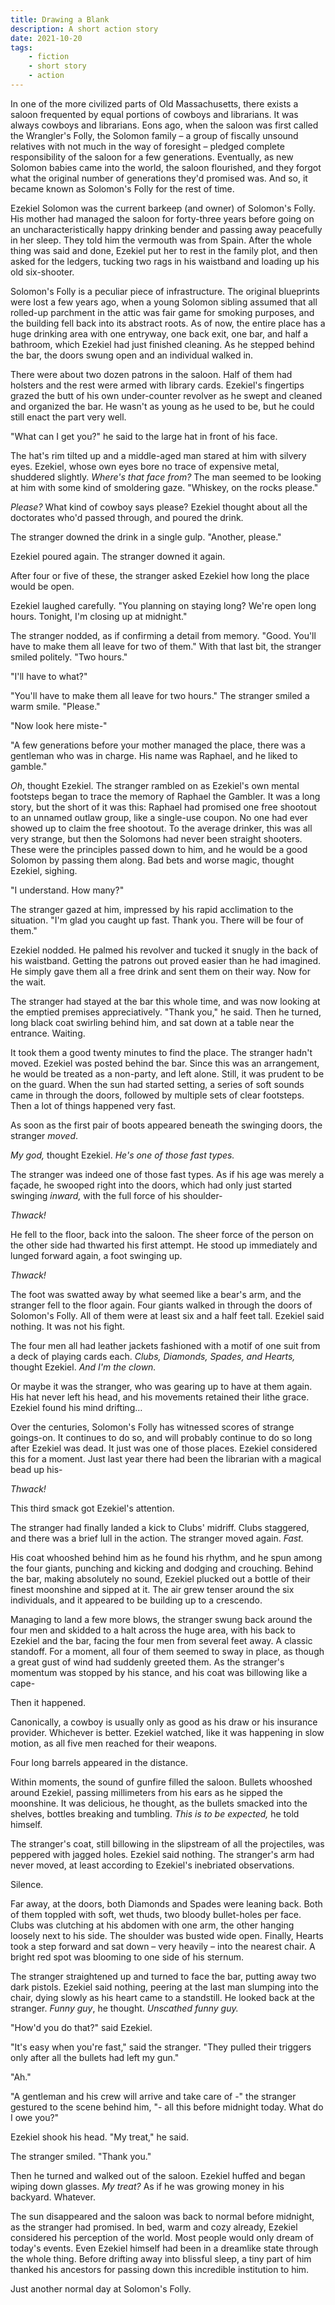 ```yaml
---
title: Drawing a Blank
description: A short action story
date: 2021-10-20
tags:
    - fiction
    - short story
    - action
---
```

In one of the more civilized parts of Old Massachusetts, there exists a saloon frequented by equal portions of cowboys and librarians. It was always cowboys and librarians. Eons ago, when the saloon was first called the Wrangler&#39;s Folly, the Solomon family – a group of fiscally unsound relatives with not much in the way of foresight – pledged complete responsibility of the saloon for a few generations. Eventually, as new Solomon babies came into the world, the saloon flourished, and they forgot what the original number of generations they&#39;d promised was. And so, it became known as Solomon&#39;s Folly for the rest of time.

Ezekiel Solomon was the current barkeep (and owner) of Solomon&#39;s Folly. His mother had managed the saloon for forty-three years before going on an uncharacteristically happy drinking bender and passing away peacefully in her sleep. They told him the vermouth was from Spain. After the whole thing was said and done, Ezekiel put her to rest in the family plot, and then asked for the ledgers, tucking two rags in his waistband and loading up his old six-shooter.

Solomon&#39;s Folly is a peculiar piece of infrastructure. The original blueprints were lost a few years ago, when a young Solomon sibling assumed that all rolled-up parchment in the attic was fair game for smoking purposes, and the building fell back into its abstract roots. As of now, the entire place has a huge drinking area with one entryway, one back exit, one bar, and half a bathroom, which Ezekiel had just finished cleaning. As he stepped behind the bar, the doors swung open and an individual walked in.

There were about two dozen patrons in the saloon. Half of them had holsters and the rest were armed with library cards. Ezekiel&#39;s fingertips grazed the butt of his own under-counter revolver as he swept and cleaned and organized the bar. He wasn&#39;t as young as he used to be, but he could still enact the part very well.

&quot;What can I get you?&quot; he said to the large hat in front of his face.

The hat&#39;s rim tilted up and a middle-aged man stared at him with silvery eyes. Ezekiel, whose own eyes bore no trace of expensive metal, shuddered slightly. _Where&#39;s that face from?_ The man seemed to be looking at him with some kind of smoldering gaze. &quot;Whiskey, on the rocks please.&quot;

_Please?_ What kind of cowboy says please? Ezekiel thought about all the doctorates who&#39;d passed through, and poured the drink.

The stranger downed the drink in a single gulp. &quot;Another, please.&quot;

Ezekiel poured again. The stranger downed it again.

After four or five of these, the stranger asked Ezekiel how long the place would be open.

Ezekiel laughed carefully. &quot;You planning on staying long? We&#39;re open long hours. Tonight, I'm closing up at midnight.&quot;

The stranger nodded, as if confirming a detail from memory. &quot;Good. You&#39;ll have to make them all leave for two of them.&quot; With that last bit, the stranger smiled politely. &quot;Two hours.&quot;

&quot;I&#39;ll have to what?&quot;

&quot;You&#39;ll have to make them all leave for two hours.&quot; The stranger smiled a warm smile. &quot;Please.&quot;

&quot;Now look here miste-&quot;

&quot;A few generations before your mother managed the place, there was a gentleman who was in charge. His name was Raphael, and he liked to gamble.&quot;

_Oh_, thought Ezekiel. The stranger rambled on as Ezekiel&#39;s own mental footsteps began to trace the memory of Raphael the Gambler. It was a long story, but the short of it was this: Raphael had promised one free shootout to an unnamed outlaw group, like a single-use coupon. No one had ever showed up to claim the free shootout. To the average drinker, this was all very strange, but then the Solomons had never been straight shooters. These were the principles passed down to him, and he would be a good Solomon by passing them along. Bad bets and worse magic, thought Ezekiel, sighing.

&quot;I understand. How many?&quot;

The stranger gazed at him, impressed by his rapid acclimation to the situation. &quot;I&#39;m glad you caught up fast. Thank you. There will be four of them.&quot;

Ezekiel nodded. He palmed his revolver and tucked it snugly in the back of his waistband. Getting the patrons out proved easier than he had imagined. He simply gave them all a free drink and sent them on their way. Now for the wait.

The stranger had stayed at the bar this whole time, and was now looking at the emptied premises appreciatively. &quot;Thank you,&quot; he said. Then he turned, long black coat swirling behind him, and sat down at a table near the entrance. Waiting.

It took them a good twenty minutes to find the place. The stranger hadn&#39;t moved. Ezekiel was posted behind the bar. Since this was an arrangement, he would be treated as a non-party, and left alone. Still, it was prudent to be on the guard. When the sun had started setting, a series of soft sounds came in through the doors, followed by multiple sets of clear footsteps. Then a lot of things happened very fast.

As soon as the first pair of boots appeared beneath the swinging doors, the stranger _moved_.

_My god,_ thought Ezekiel. _He&#39;s one of those fast types._

The stranger was indeed one of those fast types. As if his age was merely a façade, he swooped right into the doors, which had only just started swinging _inward,_ with the full force of his shoulder-

_Thwack!_

He fell to the floor, back into the saloon. The sheer force of the person on the other side had thwarted his first attempt. He stood up immediately and lunged forward again, a foot swinging up.

_Thwack!_

The foot was swatted away by what seemed like a bear&#39;s arm, and the stranger fell to the floor again. Four giants walked in through the doors of Solomon&#39;s Folly. All of them were at least six and a half feet tall. Ezekiel said nothing. It was not his fight.

The four men all had leather jackets fashioned with a motif of one suit from a deck of playing cards each. _Clubs, Diamonds, Spades, and Hearts,_ thought Ezekiel. _And I&#39;m the clown._

Or maybe it was the stranger, who was gearing up to have at them again. His hat never left his head, and his movements retained their lithe grace. Ezekiel found his mind drifting…

Over the centuries, Solomon&#39;s Folly has witnessed scores of strange goings-on. It continues to do so, and will probably continue to do so long after Ezekiel was dead. It just was one of those places. Ezekiel considered this for a moment. Just last year there had been the librarian with a magical bead up his-

_Thwack!_

This third smack got Ezekiel&#39;s attention.

The stranger had finally landed a kick to Clubs&#39; midriff. Clubs staggered, and there was a brief lull in the action. The stranger moved again. _Fast._

His coat whooshed behind him as he found his rhythm, and he spun among the four giants, punching and kicking and dodging and crouching. Behind the bar, making absolutely no sound, Ezekiel plucked out a bottle of their finest moonshine and sipped at it. The air grew tenser around the six individuals, and it appeared to be building up to a crescendo.

Managing to land a few more blows, the stranger swung back around the four men and skidded to a halt across the huge area, with his back to Ezekiel and the bar, facing the four men from several feet away. A classic standoff. For a moment, all four of them seemed to sway in place, as though a great gust of wind had suddenly greeted them. As the stranger&#39;s momentum was stopped by his stance, and his coat was billowing like a cape-

Then it happened.

Canonically, a cowboy is usually only as good as his draw or his insurance provider. Whichever is better. Ezekiel watched, like it was happening in slow motion, as all five men reached for their weapons.

Four long barrels appeared in the distance.

Within moments, the sound of gunfire filled the saloon. Bullets whooshed around Ezekiel, passing millimeters from his ears as he sipped the moonshine. It was delicious, he thought, as the bullets smacked into the shelves, bottles breaking and tumbling. _This is to be expected,_ he told himself.

The stranger&#39;s coat, still billowing in the slipstream of all the projectiles, was peppered with jagged holes. Ezekiel said nothing. The stranger&#39;s arm had never moved, at least according to Ezekiel's inebriated observations.

Silence.

Far away, at the doors, both Diamonds and Spades were leaning back. Both of them toppled with soft, wet thuds, two bloody bullet-holes per face. Clubs was clutching at his abdomen with one arm, the other hanging loosely next to his side. The shoulder was busted wide open. Finally, Hearts took a step forward and sat down – very heavily – into the nearest chair. A bright red spot was blooming to one side of his sternum.

The stranger straightened up and turned to face the bar, putting away two dark pistols. Ezekiel said nothing, peering at the last man slumping into the chair, dying slowly as his heart came to a standstill. He looked back at the stranger. _Funny guy_, he thought. _Unscathed funny guy._

&quot;How&#39;d you do that?&quot; said Ezekiel.

&quot;It&#39;s easy when you&#39;re fast,&quot; said the stranger. &quot;They pulled their triggers only after all the bullets had left my gun.&quot;

&quot;Ah.&quot;

&quot;A gentleman and his crew will arrive and take care of -&quot; the stranger gestured to the scene behind him, &quot;- all this before midnight today. What do I owe you?&quot;

Ezekiel shook his head. &quot;My treat,&quot; he said.

The stranger smiled. &quot;Thank you.&quot;

Then he turned and walked out of the saloon. Ezekiel huffed and began wiping down glasses. _My treat?_ As if he was growing money in his backyard. Whatever.

The sun disappeared and the saloon was back to normal before midnight, as the stranger had promised. In bed, warm and cozy already, Ezekiel considered his perception of the world. Most people would only dream of today&#39;s events. Even Ezekiel himself had been in a dreamlike state through the whole thing. Before drifting away into blissful sleep, a tiny part of him thanked his ancestors for passing down this incredible institution to him.

Just another normal day at Solomon&#39;s Folly.
